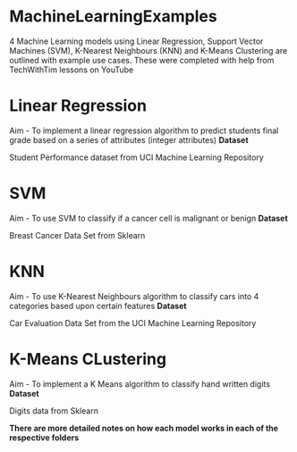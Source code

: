 # MachineLearningExamples
4 Machine Learning models using Linear Regression, Support Vector Machines (SVM), K-Nearest Neighbours (KNN) and K-Means Clustering are outlined with example use cases.
These were completed with help from TechWithTim lessons on YouTube 

# Linear Regression
Aim - To implement a linear regression algorithm to predict students final grade based on a series of attributes (integer attributes)
<b>Dataset</b>

Student Performance dataset from UCI Machine Learning Repository
  
# SVM
Aim - To use SVM to classify if a cancer cell is malignant or benign
<b>Dataset</b>

Breast Cancer Data Set from Sklearn

# KNN
Aim - To use K-Nearest Neighbours algorithm to classify cars into 4 categories based upon certain features
<b>Dataset</b>

Car Evaluation Data Set from the UCI Machine Learning Repository

# K-Means CLustering
Aim - To implement a K Means algorithm to classify hand written digits
<b>Dataset</b>

Digits data from Sklearn
  
<b>There are more detailed notes on how each model works in each of the respective folders</b>
